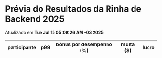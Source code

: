 # Prévia do Resultados da Rinha de Backend 2025
Atualizado em **Tue Jul 15 05:09:26 AM -03 2025**


| participante | p99 | bônus por desempenho (%) | multa ($) | lucro |
| -- | -- | -- | -- | -- |

